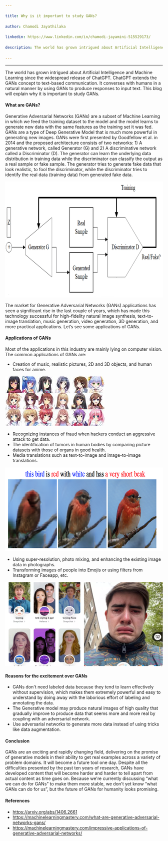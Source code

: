 ```yaml
---

title: Why is it important to study GANs?

author: Chamodi Jayathilaka

linkedin: https://www.linkedin.com/in/chamodi-jayamini-515529173/

description: The world has grown intrigued about Artificial Intelligence and Machine Learning since the widespread release of ChatGPT. ChatGPT extends the GANs concept to text-based communication. It converses with humans in a natural manner by using GANs to produce responses to input text.  This blog will explain why it is important to study GANs.

---
```

___
The world has grown intrigued about Artificial Intelligence and Machine Learning since the widespread release of ChatGPT. ChatGPT extends the GANs concept to text-based communication. It converses with humans in a natural manner by using GANs to produce responses to input text.  This blog will explain why it is important to study GANs.

#### **What are GANs?**

Generative Adversarial Networks (GANs) are a subset of Machine Learning in which we feed the training dataset to the model and the model learns to generate new data with the same features as the training set it was fed. GANs are a type of Deep Generative Model that is much more powerful in generating new images. GANs were first presented by Goodfellow et al. in 2014 and the proposed architecture consists of two networks: 1) A generative network, called Generator (G) and 2) A discriminative network called a Discriminator (D).
The generator can learn the underlying data distribution in training data while the discriminator can classify the output as a real sample or fake sample. The generator tries to generate fake data that look realistic, to fool the discriminator, while the discriminator tries to identify the real data (training data) from generated fake data. 

<img src="/img/cj_1_2023_02_10.png" height="370 px" width="850 px" />



The market for Generative Adversarial Networks (GANs) applications has seen a significant rise in the last couple of years, which has made this technology successful for high-fidelity natural image synthesis, text-to-image translation, music generation, video generation, 3D generation, and more practical applications. Let’s see some applications of GANs.

#### **Applications of GANs**

Most of the applications in this industry are mainly lying on computer vision. The common applications of GANs are:

- Creation of music, realistic pictures, 2D and 3D objects, and human faces for anime.

<img src="/img/cj_2_2023_02_10.png" height="158 px" width="318 px"  />

- Recognizing instances of fraud when hackers conduct an aggressive attack to get data.
- The identification of tumors in human bodies by comparing picture datasets with those of organs in good health.
- Media translations such as text-to-image and image-to-image translations.

<img src="/img/cj_3_2023_02_10.png" height="268 px" width="714 px"  />

- Using super-resolution, photo mixing, and enhancing the existing image data in photographs.
- Transforming images of people into Emojis or using filters from Instagram or Faceapp, etc. 

<img src="/img/cj_4_2023_02_10.png" height="268 px" width="714 px"  />

#### **Reasons for the excitement over GANs**

- GANs don't need labeled data because they tend to learn effectively without supervision, which makes them extremely powerful and easy to understand by doing away with the laborious effort of labeling and annotating the data.
- The Generative model may produce natural images of high quality that gradually improve to produce data that seems more and more real by coupling with an adversarial network.
- Use adversarial networks to generate more data instead of using tricks like data augmentation.



#### **Conclusion**

GANs are an exciting and rapidly changing field, delivering on the promise of generative models in their ability to get real examples across a variety of problem domains. It will become a future tool one day. Despite all the difficulties presented by the past ten years of research, GANs have developed content that will become harder and harder to tell apart from actual content as time goes on. Because we're currently discussing “what we can do for GANs” to make them more stable, we don't yet know “what GANs can do for us”, but the future of GANs for humanity looks promising.

#### **References**

- https://arxiv.org/abs/1406.2661
- https://machinelearningmastery.com/what-are-generative-adversarial-networks-gans/
- https://machinelearningmastery.com/impressive-applications-of-generative-adversarial-networks/

